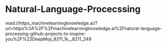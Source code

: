 # Natural-Language-Procecssing

read://https_machinelearningknowledge.ai/?url=https%3A%2F%2Fmachinelearningknowledge.ai%2Fnatural-language-processing-github-projects-to-inspire-you%2F%23DeepMoji_8211_1k__8211_249
